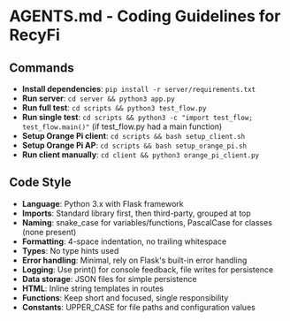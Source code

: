 # AGENTS.md - Coding Guidelines for RecyFi

## Commands
- **Install dependencies**: `pip install -r server/requirements.txt`
- **Run server**: `cd server && python3 app.py`
- **Run full test**: `cd scripts && python3 test_flow.py`
- **Run single test**: `cd scripts && python3 -c "import test_flow; test_flow.main()"` (if test_flow.py had a main function)
- **Setup Orange Pi client**: `cd scripts && bash setup_client.sh`
- **Setup Orange Pi AP**: `cd scripts && bash setup_orange_pi.sh`
- **Run client manually**: `cd client && python3 orange_pi_client.py`

## Code Style
- **Language**: Python 3.x with Flask framework
- **Imports**: Standard library first, then third-party, grouped at top
- **Naming**: snake_case for variables/functions, PascalCase for classes (none present)
- **Formatting**: 4-space indentation, no trailing whitespace
- **Types**: No type hints used
- **Error handling**: Minimal, rely on Flask's built-in error handling
- **Logging**: Use print() for console feedback, file writes for persistence
- **Data storage**: JSON files for simple persistence
- **HTML**: Inline string templates in routes
- **Functions**: Keep short and focused, single responsibility
- **Constants**: UPPER_CASE for file paths and configuration values